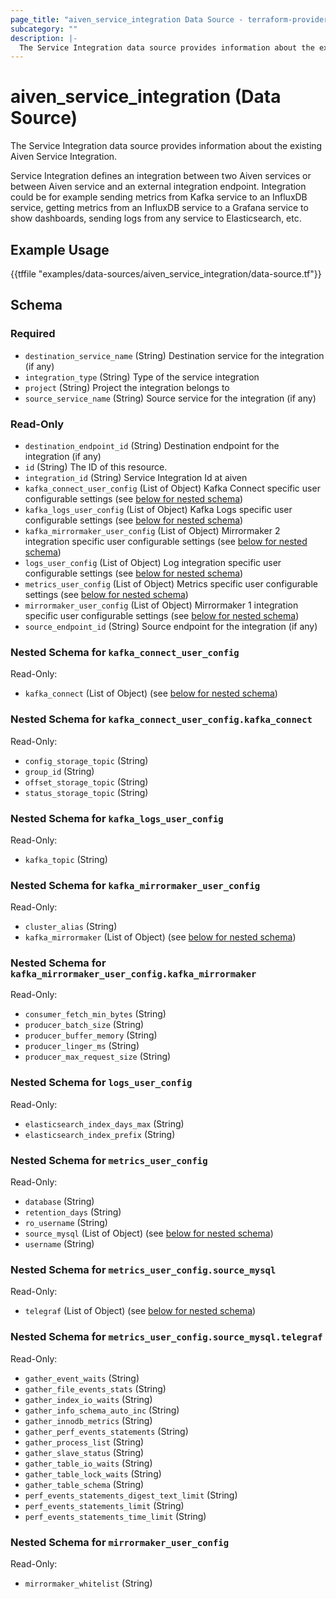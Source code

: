 ```yaml
---
page_title: "aiven_service_integration Data Source - terraform-provider-aiven"
subcategory: ""
description: |-
  The Service Integration data source provides information about the existing Aiven Service Integration.
---
```

# aiven_service_integration (Data Source)
The Service Integration data source provides information about the existing Aiven Service Integration.

Service Integration defines an integration between two Aiven services or between Aiven service and an external integration endpoint. Integration could be for example sending metrics from Kafka service to an InfluxDB service, getting metrics from an InfluxDB service to a Grafana service to show dashboards, sending logs from any service to Elasticsearch, etc.

## Example Usage
{{tffile "examples/data-sources/aiven_service_integration/data-source.tf"}}
<!-- schema generated by tfplugindocs -->
## Schema

### Required

- `destination_service_name` (String) Destination service for the integration (if any)
- `integration_type` (String) Type of the service integration
- `project` (String) Project the integration belongs to
- `source_service_name` (String) Source service for the integration (if any)

### Read-Only

- `destination_endpoint_id` (String) Destination endpoint for the integration (if any)
- `id` (String) The ID of this resource.
- `integration_id` (String) Service Integration Id at aiven
- `kafka_connect_user_config` (List of Object) Kafka Connect specific user configurable settings (see [below for nested schema](#nestedatt--kafka_connect_user_config))
- `kafka_logs_user_config` (List of Object) Kafka Logs specific user configurable settings (see [below for nested schema](#nestedatt--kafka_logs_user_config))
- `kafka_mirrormaker_user_config` (List of Object) Mirrormaker 2 integration specific user configurable settings (see [below for nested schema](#nestedatt--kafka_mirrormaker_user_config))
- `logs_user_config` (List of Object) Log integration specific user configurable settings (see [below for nested schema](#nestedatt--logs_user_config))
- `metrics_user_config` (List of Object) Metrics specific user configurable settings (see [below for nested schema](#nestedatt--metrics_user_config))
- `mirrormaker_user_config` (List of Object) Mirrormaker 1 integration specific user configurable settings (see [below for nested schema](#nestedatt--mirrormaker_user_config))
- `source_endpoint_id` (String) Source endpoint for the integration (if any)

<a id="nestedatt--kafka_connect_user_config"></a>
### Nested Schema for `kafka_connect_user_config`

Read-Only:

- `kafka_connect` (List of Object) (see [below for nested schema](#nestedobjatt--kafka_connect_user_config--kafka_connect))

<a id="nestedobjatt--kafka_connect_user_config--kafka_connect"></a>
### Nested Schema for `kafka_connect_user_config.kafka_connect`

Read-Only:

- `config_storage_topic` (String)
- `group_id` (String)
- `offset_storage_topic` (String)
- `status_storage_topic` (String)



<a id="nestedatt--kafka_logs_user_config"></a>
### Nested Schema for `kafka_logs_user_config`

Read-Only:

- `kafka_topic` (String)


<a id="nestedatt--kafka_mirrormaker_user_config"></a>
### Nested Schema for `kafka_mirrormaker_user_config`

Read-Only:

- `cluster_alias` (String)
- `kafka_mirrormaker` (List of Object) (see [below for nested schema](#nestedobjatt--kafka_mirrormaker_user_config--kafka_mirrormaker))

<a id="nestedobjatt--kafka_mirrormaker_user_config--kafka_mirrormaker"></a>
### Nested Schema for `kafka_mirrormaker_user_config.kafka_mirrormaker`

Read-Only:

- `consumer_fetch_min_bytes` (String)
- `producer_batch_size` (String)
- `producer_buffer_memory` (String)
- `producer_linger_ms` (String)
- `producer_max_request_size` (String)



<a id="nestedatt--logs_user_config"></a>
### Nested Schema for `logs_user_config`

Read-Only:

- `elasticsearch_index_days_max` (String)
- `elasticsearch_index_prefix` (String)


<a id="nestedatt--metrics_user_config"></a>
### Nested Schema for `metrics_user_config`

Read-Only:

- `database` (String)
- `retention_days` (String)
- `ro_username` (String)
- `source_mysql` (List of Object) (see [below for nested schema](#nestedobjatt--metrics_user_config--source_mysql))
- `username` (String)

<a id="nestedobjatt--metrics_user_config--source_mysql"></a>
### Nested Schema for `metrics_user_config.source_mysql`

Read-Only:

- `telegraf` (List of Object) (see [below for nested schema](#nestedobjatt--metrics_user_config--source_mysql--telegraf))

<a id="nestedobjatt--metrics_user_config--source_mysql--telegraf"></a>
### Nested Schema for `metrics_user_config.source_mysql.telegraf`

Read-Only:

- `gather_event_waits` (String)
- `gather_file_events_stats` (String)
- `gather_index_io_waits` (String)
- `gather_info_schema_auto_inc` (String)
- `gather_innodb_metrics` (String)
- `gather_perf_events_statements` (String)
- `gather_process_list` (String)
- `gather_slave_status` (String)
- `gather_table_io_waits` (String)
- `gather_table_lock_waits` (String)
- `gather_table_schema` (String)
- `perf_events_statements_digest_text_limit` (String)
- `perf_events_statements_limit` (String)
- `perf_events_statements_time_limit` (String)




<a id="nestedatt--mirrormaker_user_config"></a>
### Nested Schema for `mirrormaker_user_config`

Read-Only:

- `mirrormaker_whitelist` (String)

